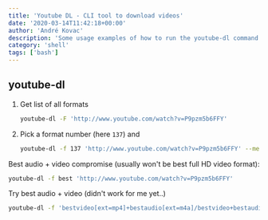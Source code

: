 ```yaml
---
title: 'Youtube DL - CLI tool to download videos'
date: '2020-03-14T11:42:18+00:00'
author: 'André Kovac'
description: 'Some usage examples of how to run the youtube-dl command'
category: 'shell'
tags: ['bash']
---
```


## youtube-dl

1. Get list of all formats

	```bash
	youtube-dl -F 'http://www.youtube.com/watch?v=P9pzm5b6FFY'
	```

2. Pick a format number (here `137`) and

	```bash
	youtube-dl -f 137 'http://www.youtube.com/watch?v=P9pzm5b6FFY' --merge-output-format mp4
	```

Best audio + video compromise (usually won't be best full HD video format):

```bash
youtube-dl -f best 'http://www.youtube.com/watch?v=P9pzm5b6FFY'
```

Try best audio + video (didn't work for me yet..)

```bash
youtube-dl -f 'bestvideo[ext=mp4]+bestaudio[ext=m4a]/bestvideo+bestaudio' --merge-output-format mp4 'http://www.youtube.com/watch?v=P9pzm5b6FFY'
```